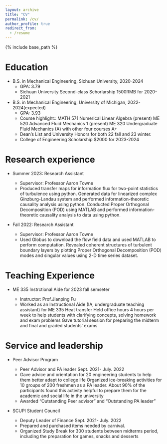 ```yaml
---
layout: archive
title: "CV"
permalink: /cv/
author_profile: true
redirect_from:
  - /resume
---
```


{% include base_path %}

Education
======
* B.S. in Mechanical Engineering, Sichuan University,     2020-2024
   * GPA: 3.79
   * Sichuan University Second-class Schorlarship   1500RMB for 2020-2021
* B.S. in Mechanical Engineering, University of Michigan, 2022-2024(expected)
   * GPA: 3.93
   * Course highlight:: MATH 571 Numerical Linear Algebra (present) ME 520 Advanced Fluid Mechanics 1 (present)
     ME 320 Undergraduate Fluid Mechanics (A) with other four courses A+
   * Dean’s List and University Honors for both 22 fall and 23 winter. 
   * College of Engineering Scholarship       $2000 for 2023-2024


Research experience
======
* Summer 2023: Research Assistant
  * Supervisor: Professor Aaron Towne
  * Produced transfer maps for information flux for two-point statistics of turbulence using python.
  	Generated data for linearized complex Ginzburg-Landau system and performed information-theoretic causality analysis using python. 
    Conducted Proper Orthogonal Decomposition (POD) using MATLAB and performed information-theoretic causality analysis to data using python. 


* Fall 2022: Research Assistant
  * Supervisor: Professor Aaron Towne
  *  Used Globus to download the flow field data and used MATLAB to perform computation.
     Revealed coherent structures of turbulent boundary layers by plotting Proper Orthogonal Decomposition (POD) modes and singular values using 2-D time series dataset.


Teaching Experience
======
* ME 335 Instrctional Aide for 2023 fall semseter

  * Instructor: Prof.Jianping Fu
  * Worked as an Instructional Aide (IA, undergraduate teaching assistant) for ME 335 Heat transfer
   	Held office hours 4 hours per week to help students with clarifying concepts, solving homework and exam problems 
    Gave tutorial session for preparing the midterm and final and graded students’ exams

  
Service and leadership
======
* Peer Advisor Program
  * Peer Advisor and PA leader                                    Sept. 2021- July. 2022
  * Gave advice and orientation for 20 engineering students to help them better adapt to college life
   	Organized ice-breaking activities for 10 groups of 200 freshmen as a PA leader. About 90% of the participants found this activity helpful to prepare them for the academic and social life in the university
  * Awarded “Outstanding Peer advisor” and “Outstanding PA leader”

* SCUPI Student Council 
  * Deputy Leader of Finance                                       Sept. 2021- July. 2022
  * Prepared and purchased items needed by carnival.
  * Organized Study Break for 300 students between midterms period, including the preparation for games, snacks and desserts
